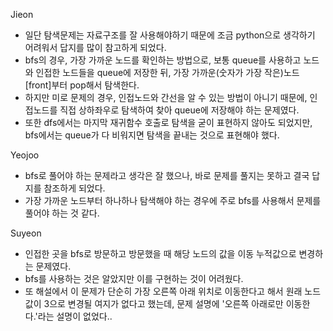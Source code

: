Jieon
- 일단 탐색문제는 자료구조를 잘 사용해야하기 때문에 조금 python으로 생각하기 어려워서 답지를 많이 참고하게 되었다.    
- bfs의 경우, 가장 가까운 노드를 확인하는 방법으로, 보통 queue를 사용하고 노드와 인접한 노드들을 queue에 저장한 뒤, 가장 가까운(숫자가 가장 작은)노드[front]부터 pop해서 탐색한다.   
- 하지만 미로 문제의 경우, 인접노드와 간선을 알 수 있는 방법이 아니기 때문에, 인접노드를 직접 상하좌우로 탐색하여 찾아 queue에 저장해야 하는 문제였다.   
- 또한 dfs에서는 마지막 재귀함수 호출로 탐색을 굳이 표현하지 않아도 되었지만, bfs에서는 queue가 다 비워지면 탐색을 끝내는 것으로 표현해야 했다.

Yeojoo
- bfs로 풀어야 하는 문제라고 생각은 잘 했으나, 바로 문제를 풀지는 못하고 결국 답지를 참조하게 되었다.
- 가장 가까운 노드부터 하나하나 탐색해야 하는 경우에 주로 bfs를 사용해서 문제를 풀어야 하는 것 같다. 

Suyeon
- 인접한 곳을 bfs로 방문하고 방문했을 때 해당 노드의 값을 이동 누적값으로 변경하는 문제였다.
- bfs를 사용하는 것은 알았지만 이를 구현하는 것이 어려웠다. 
- 또 해설에서 이 문제가 단순히 가장 오른쪽 아래 위치로 이동한다고 해서 원래 노드 값이 3으로 변경될 여지가 없다고 했는데, 문제 설명에 '오른쪽 아래로만 이동한다.'라는 설명이 없었다..